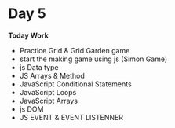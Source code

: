 # Day 5
**Today Work**
- Practice Grid & Grid Garden game
- start the making game using js (Simon Game)
- js Data type
- JS Arrays & Method
- JavaScript Conditional Statements
- JavaScript Loops
- JavaScript Arrays
- js DOM
- JS EVENT & EVENT LISTENNER